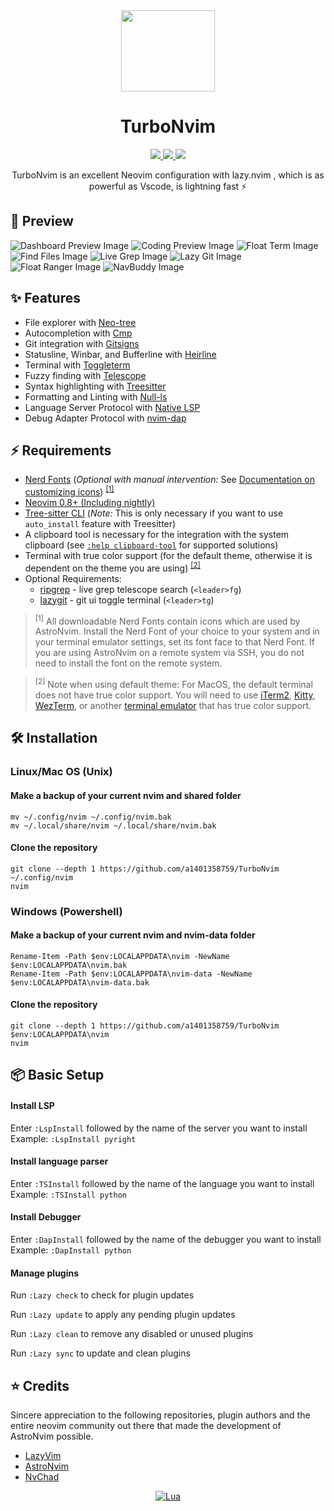<div align="center" id="madewithlua">
  <img src="https://img.yangsihan.com/TurboNvim.svg" width="150", height="130">
</div>

<h1 align="center">TurboNvim</h1>

<p align="center">
  <a href="https://github.com/neovim/neovim">
    <img src="https://img.shields.io/badge/Neovim-0.9.0-blueviolet.svg?style=for-the-badge&logo=neovim&color=8bd5ca&logoColor=D9E0EE&labelColor=302D41">
  </a>
  <a href="https://github.com/a1401358759/TurboNvim/pulse">
    <img src="https://img.shields.io/github/last-commit/a1401358759/TurboNvim?style=for-the-badge&logo=github&color=7dc4e4&logoColor=D9E0EE&labelColor=302D41"/>
  </a>
  <a href="https://github.com/a1401358759/TurboNvim/stargazers">
    <img src="https://img.shields.io/github/stars/a1401358759/TurboNvim?style=for-the-badge&logo=apachespark&color=eed49f&logoColor=D9E0EE&labelColor=302D41"/>
  </a>
</p>

<p align="center">
  TurboNvim is an excellent Neovim configuration with lazy.nvim , which is as powerful as Vscode, is lightning fast ⚡
</p>

## 🌟 Preview

![Dashboard Preview Image](https://img.yangsihan.com/nvim_dashboard.png)
![Coding Preview Image](https://img.yangsihan.com/nvim_main.png)
![Float Term Image](https://img.yangsihan.com/nvim_float_term.png)
![Find Files Image](https://img.yangsihan.com/nvim_telescope_find_files.png)
![Live Grep Image](https://img.yangsihan.com/nvim_telescope_live_grep.png)
![Lazy Git Image](https://img.yangsihan.com/nvim_lazygit.png)
![Float Ranger Image](https://img.yangsihan.com/nvim_ranger.png)
![NavBuddy Image](https://img.yangsihan.com/nvim_navbuddy.png)

## ✨ Features

- File explorer with [Neo-tree](https://github.com/nvim-neo-tree/neo-tree.nvim)
- Autocompletion with [Cmp](https://github.com/hrsh7th/nvim-cmp)
- Git integration with [Gitsigns](https://github.com/lewis6991/gitsigns.nvim)
- Statusline, Winbar, and Bufferline with [Heirline](https://github.com/rebelot/heirline.nvim)
- Terminal with [Toggleterm](https://github.com/akinsho/toggleterm.nvim)
- Fuzzy finding with [Telescope](https://github.com/nvim-telescope/telescope.nvim)
- Syntax highlighting with [Treesitter](https://github.com/nvim-treesitter/nvim-treesitter)
- Formatting and Linting with [Null-ls](https://github.com/jose-elias-alvarez/null-ls.nvim)
- Language Server Protocol with [Native LSP](https://github.com/neovim/nvim-lspconfig)
- Debug Adapter Protocol with [nvim-dap](https://github.com/mfussenegger/nvim-dap)

## ⚡ Requirements

- [Nerd Fonts](https://www.nerdfonts.com/font-downloads) (_Optional with manual intervention:_ See [Documentation on customizing icons](https://astronvim.com/Recipes/icons)) <sup>[[1]](#1)</sup>
- [Neovim 0.8+ (Including nightly)](https://github.com/neovim/neovim/releases/tag/stable)
- [Tree-sitter CLI](https://github.com/tree-sitter/tree-sitter/blob/master/cli/README.md) (_Note:_ This is only necessary if you want to use `auto_install` feature with Treesitter)
- A clipboard tool is necessary for the integration with the system clipboard (see [`:help clipboard-tool`](https://neovim.io/doc/user/provider.html#clipboard-tool) for supported solutions)
- Terminal with true color support (for the default theme, otherwise it is dependent on the theme you are using) <sup>[[2]](#2)</sup>
- Optional Requirements:
  - [ripgrep](https://github.com/BurntSushi/ripgrep) - live grep telescope search (`<leader>fg`)
  - [lazygit](https://github.com/jesseduffield/lazygit) - git ui toggle terminal (`<leader>tg`)

> <sup id="1">[1]</sup> All downloadable Nerd Fonts contain icons which are used by AstroNvim. Install the Nerd Font of your choice to your system and in your terminal emulator settings, set its font face to that Nerd Font. If you are using AstroNvim on a remote system via SSH, you do not need to install the font on the remote system.

> <sup id="2">[2]</sup> Note when using default theme: For MacOS, the default terminal does not have true color support. You will need to use [iTerm2](https://iterm2.com/), [Kitty](https://sw.kovidgoyal.net/kitty/), [WezTerm](https://wezfurlong.org/wezterm/), or another [terminal emulator](https://gist.github.com/XVilka/8346728#terminal-emulators) that has true color support.

## 🛠️ Installation

### Linux/Mac OS (Unix)

#### Make a backup of your current nvim and shared folder

```shell
mv ~/.config/nvim ~/.config/nvim.bak
mv ~/.local/share/nvim ~/.local/share/nvim.bak
```

#### Clone the repository

```shell
git clone --depth 1 https://github.com/a1401358759/TurboNvim ~/.config/nvim
nvim
```

### Windows (Powershell)

#### Make a backup of your current nvim and nvim-data folder

```pwsh
Rename-Item -Path $env:LOCALAPPDATA\nvim -NewName $env:LOCALAPPDATA\nvim.bak
Rename-Item -Path $env:LOCALAPPDATA\nvim-data -NewName $env:LOCALAPPDATA\nvim-data.bak
```

#### Clone the repository

```pwsh
git clone --depth 1 https://github.com/a1401358759/TurboNvim $env:LOCALAPPDATA\nvim
nvim
```

## 📦 Basic Setup

#### Install LSP

Enter `:LspInstall` followed by the name of the server you want to install<br>
Example: `:LspInstall pyright`

#### Install language parser

Enter `:TSInstall` followed by the name of the language you want to install<br>
Example: `:TSInstall python`

#### Install Debugger

Enter `:DapInstall` followed by the name of the debugger you want to install<br>
Example: `:DapInstall python`

#### Manage plugins

Run `:Lazy check` to check for plugin updates

Run `:Lazy update` to apply any pending plugin updates

Run `:Lazy clean` to remove any disabled or unused plugins

Run `:Lazy sync` to update and clean plugins


## ⭐ Credits

Sincere appreciation to the following repositories, plugin authors and the entire neovim community out there that made the development of AstroNvim possible.

- [LazyVim](https://github.com/LazyVim/LazyVim)
- [AstroNvim](https://github.com/AstroNvim/AstroNvim/tree/main)
- [NvChad](https://github.com/NvChad/NvChad)

<div align="center" id="madewithlua">

[![Lua](https://img.shields.io/badge/Made%20with%20Lua-blue.svg?style=for-the-badge&logo=lua)](https://lua.org)

</div>
